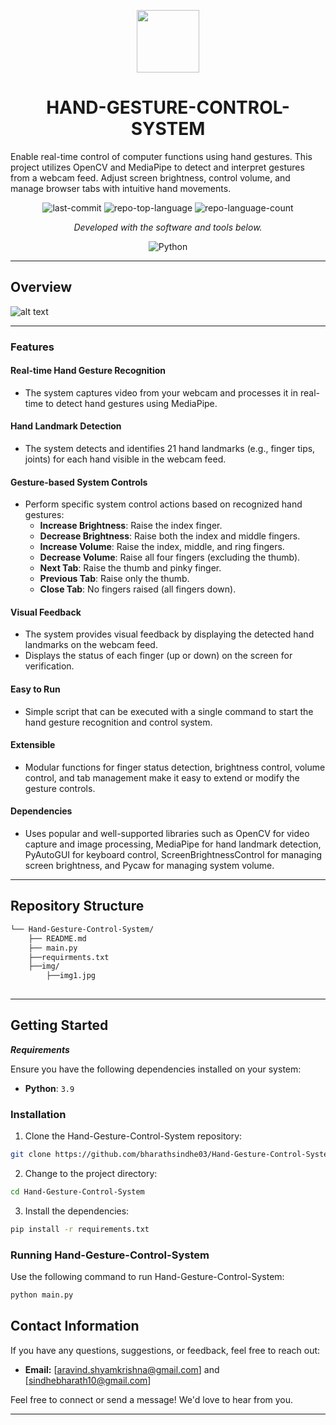 <p align="center">
  <img src="https://img.icons8.com/external-tal-revivo-regular-tal-revivo/96/external-readme-is-a-easy-to-build-a-developer-hub-that-adapts-to-the-user-logo-regular-tal-revivo.png" width="100" />
</p>
<p align="center">
    <h1 align="center">HAND-GESTURE-CONTROL-SYSTEM</h1>
</p>
<p align="center">
    <p>Enable real-time control of computer functions using hand gestures. This project utilizes OpenCV and MediaPipe to detect and interpret gestures from a webcam feed. Adjust screen brightness, control volume, and manage browser tabs with intuitive hand movements.</p>
</p>
<p align="center">
	<img src="https://img.shields.io/github/last-commit/bharathsindhe03/Hand-Gesture-Control-System?style=flat&logo=git&logoColor=white&color=0080ff" alt="last-commit">
	<img src="https://img.shields.io/github/languages/top/bharathsindhe03/Hand-Gesture-Control-System?style=flat&color=0080ff" alt="repo-top-language">
	<img src="https://img.shields.io/github/languages/count/bharathsindhe03/Hand-Gesture-Control-System?style=flat&color=0080ff" alt="repo-language-count">
<p>
<p align="center">
		<em>Developed with the software and tools below.</em>
</p>
<p align="center">
	<img src="https://img.shields.io/badge/Python-3776AB.svg?style=flat&logo=Python&logoColor=white" alt="Python">
</p>
<hr>

##  Overview

![alt text](https://github.com/bharathsindhe03/Hand-Gesture-Control-System/blob/main/img/img1.jpg)


---

### Features

#### Real-time Hand Gesture Recognition
- The system captures video from your webcam and processes it in real-time to detect hand gestures using MediaPipe.

#### Hand Landmark Detection
- The system detects and identifies 21 hand landmarks (e.g., finger tips, joints) for each hand visible in the webcam feed.

#### Gesture-based System Controls
- Perform specific system control actions based on recognized hand gestures:
  - **Increase Brightness**: Raise the index finger.
  - **Decrease Brightness**: Raise both the index and middle fingers.
  - **Increase Volume**: Raise the index, middle, and ring fingers.
  - **Decrease Volume**: Raise all four fingers (excluding the thumb).
  - **Next Tab**: Raise the thumb and pinky finger.
  - **Previous Tab**: Raise only the thumb.
  - **Close Tab**: No fingers raised (all fingers down).

#### Visual Feedback
- The system provides visual feedback by displaying the detected hand landmarks on the webcam feed.
- Displays the status of each finger (up or down) on the screen for verification.

#### Easy to Run
- Simple script that can be executed with a single command to start the hand gesture recognition and control system.

#### Extensible
- Modular functions for finger status detection, brightness control, volume control, and tab management make it easy to extend or modify the gesture controls.

#### Dependencies
- Uses popular and well-supported libraries such as OpenCV for video capture and image processing, MediaPipe for hand landmark detection, PyAutoGUI for keyboard control, ScreenBrightnessControl for managing screen brightness, and Pycaw for managing system volume.

---

##  Repository Structure

```sh
└── Hand-Gesture-Control-System/
    ├── README.md
    ├── main.py
    ├──requirments.txt
    ├──img/
        ├──img1.jpg
    
```
---

##  Getting Started

***Requirements***

Ensure you have the following dependencies installed on your system:

* **Python**: `3.9`

###  Installation

1. Clone the Hand-Gesture-Control-System repository:

```sh
git clone https://github.com/bharathsindhe03/Hand-Gesture-Control-System
```

2. Change to the project directory:

```sh
cd Hand-Gesture-Control-System
```

3. Install the dependencies:

```sh
pip install -r requirements.txt
```

###  Running Hand-Gesture-Control-System

Use the following command to run Hand-Gesture-Control-System:

```sh
python main.py
```


## Contact Information

If you have any questions, suggestions, or feedback, feel free to reach out:

- **Email:** [aravind.shyamkrishna@gmail.com] and [sindhebharath10@gmail.com]


Feel free to connect or send a message! We'd love to hear from you.

---